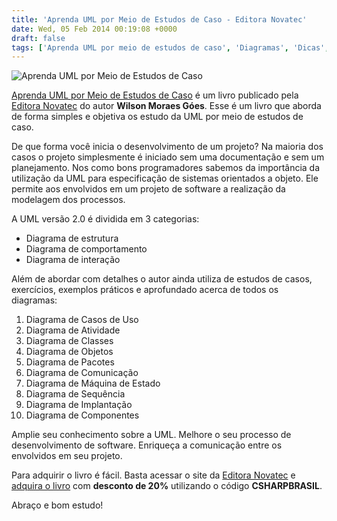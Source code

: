 ```yaml
---
title: 'Aprenda UML por Meio de Estudos de Caso - Editora Novatec'
date: Wed, 05 Feb 2014 00:19:08 +0000
draft: false
tags: ['Aprenda UML por meio de estudos de caso', 'Diagramas', 'Dicas', 'Estudos de caso', 'livros', 'Livros', 'Novatec Editora', 'Resenhas', 'UML', 'Wilson Moraes Góes']
---
```


![Aprenda UML por Meio de Estudos de Caso](https://raphaelcardoso.com.br/wp-content/uploads/2014/02/aprenda_uml_por_meio_de_estudos_de_caso.jpg)

[Aprenda UML por Meio de Estudos de Caso](http://www.novatec.com.br/livros/uml-estudos-caso/) é um livro publicado pela [Editora Novatec](http://www.novatec.com.br/) do autor **Wilson Moraes Góes**. Esse é um livro que aborda de forma simples e objetiva os estudo da UML por meio de estudos de caso.

De que forma você inicia o desenvolvimento de um projeto? Na maioria dos casos o projeto simplesmente é iniciado sem uma documentação e sem um planejamento. Nos como bons programadores sabemos da importância da utilização da UML para especificação de sistemas orientados a objeto. Ele permite aos envolvidos em um projeto de software a realização da modelagem dos processos.

A UML versão 2.0 é dividida em 3 categorias:

*   Diagrama de estrutura
*   Diagrama de comportamento
*   Diagrama de interação

Além de abordar com detalhes o autor ainda utiliza de estudos de casos, exercícios, exemplos práticos e aprofundado acerca de todos os diagramas:

1.  Diagrama de Casos de Uso
2.  Diagrama de Atividade
3.  Diagrama de Classes
4.  Diagrama de Objetos
5.  Diagrama de Pacotes
6.  Diagrama de Comunicação
7.  Diagrama de Máquina de Estado
8.  Diagrama de Sequência
9.  Diagrama de Implantação
10.  Diagrama de Componentes

Amplie seu conhecimento sobre a UML. Melhore o seu processo de desenvolvimento de software. Enriqueça a comunicação entre os envolvidos em seu projeto.

Para adquirir o livro é fácil. Basta acessar o site da [Editora Novatec](http://www.novatec.com.br) e [adquira o livro](http://www.novatec.com.br/livros/uml-estudos-caso/) com **desconto de 20%** utilizando o código **CSHARPBRASIL**.

Abraço e bom estudo!